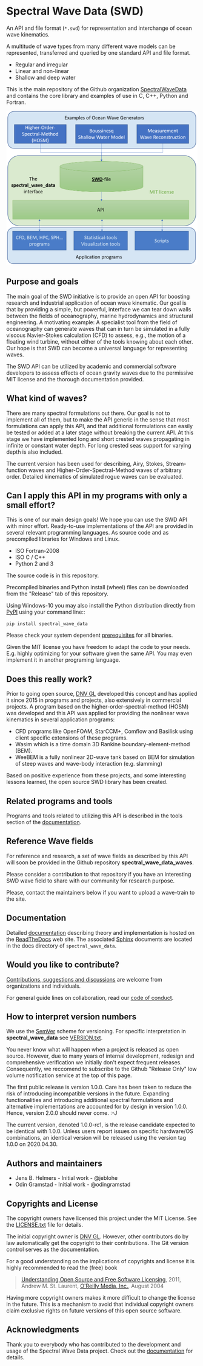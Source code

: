 # Spectral Wave Data (SWD)

An API and file format (`*.swd`) for representation and interchange of ocean
wave kinematics.

A multitude of wave types from many different wave models can be represented,
transferred and queried by one standard API and file format.

* Regular and irregular
* Linear and non-linear
* Shallow and deep water

This is the main repository of the Github organization 
[SpectralWaveData](https://github.com/SpectralWaveData) and contains
the core library and examples of use in C, C++, Python and Fortran.

![Flow chart showing how SWD can be used](docs/source/figures/swd_scheme.png)

## Purpose and goals

The main goal of the SWD initiative is to provide an open API for boosting
research and industrial application of ocean wave kinematic.
Our goal is that by providing a simple, but powerful, interface we can tear
down walls between the fields of oceanography, marine hydrodynamics and
structural engineering. A motivating example: A specialist tool from the field
of oceanography can generate waves that can in turn be simulated in a fully
viscous Navier-Stokes calculation (CFD) to assess, e.g., the motion of a
floating wind turbine, without either of the tools knowing about each other.
Our hope is that SWD can become a universal language for representing waves.

The SWD API can be utilized by academic and commercial software developers 
to assess effects of ocean gravity waves due to the permissive MIT license
and the thorough documentation provided.

## What kind of waves?

There are many spectral formulations out there. Our goal is not to 
implement all of them, but to make the API generic in the sense that 
most formulations can apply this API, and that
additional formulations can easily be tested or added at a later stage
without breaking the current API. At this stage we have implemented 
long and short crested waves propagating in infinite or constant water 
depth. For long crested seas support for varying depth is also included.

The current version has been used for describing, Airy, Stokes, 
Stream-function waves and Higher-Order-Spectral-Method waves of arbitrary order.
Detailed kinematics of simulated rogue waves can be evaluated.

## Can I apply this API in my programs with only a small effort?

This is one of our main design goals! We hope you can use the SWD API with 
minor effort. Ready-to-use implementations of the API are provided in 
several relevant programming languages. As source code and as precompiled
libraries for Windows and Linux.

- ISO Fortran-2008
- ISO C / C++
- Python 2 and 3

The source code is in this repository.

Precompiled binaries and Python install (wheel) files can be downloaded from 
the "Release" tab of this repository. 

Using Windows-10 you may also install the Python distribution directly from
[PyPI](https://pypi.org/project/spectral-wave-data/) using your command line::

    pip install spectral_wave_data

Please check your system dependent [prerequisites](./PREREQUISITES.md)
for all binaries.

Given the MIT license you have freedom to adapt the code to your needs. 
E.g. highly optimizing for your software given the same API. 
You may even implement it in another programing language.

## Does this really work?

Prior to going open source, [DNV GL](https://www.dnvgl.com/) developed
this concept and has applied it since 2015 in programs and projects, 
also extensively in commercial projects. 
A program based on the higher-order-spectral-method (HOSM) was developed 
and this API was applied for providing the nonlinear wave kinematics in 
several application programs:

 - CFD programs like OpenFOAM, StarCCM+, Comflow and Basilisk using client
   specific extensions of these programs.
 - Wasim which is a time domain 3D Rankine boundary-element-method (BEM).
 - WeeBEM is a fully nonlinear 2D-wave tank based on BEM for simulation 
   of steep waves and wave-body interaction (e.g. slamming)

Based on positive experience from these projects, and some interesting
lessons learned, the open source SWD library has been created.

## Related programs and tools

Programs and tools related to utilizing this API is described in the
tools section of the 
[documentation](https://spectral-wave-data.readthedocs.io/).

## Reference Wave fields

For reference and research, a set of wave fields as described by this API will soon be provided 
in the Github repository __spectral_wave_data_waves__.

Please consider a contribution to that repository if you have an 
interesting SWD wave field to share with our community for research purpose.

Please, contact the maintainers below if you want to upload a wave-train
to the site.

## Documentation

Detailed [documentation](https://spectral-wave-data.readthedocs.io/)
describing theory and implementation is hosted 
on the [ReadTheDocs](https://readthedocs.org/) web site. The associated 
[Sphinx](http://www.sphinx-doc.org/) documents are located in the docs
directory of `spectral_wave_data`.

## Would you like to contribute?

[Contributions, suggestions and discussions](./CONTRIBUTION.md) are 
welcome from organizations and individuals.

For general guide lines on collaboration, read our
[code of conduct](./CODE_OF_CONDUCT.md).

## How to interpret version numbers

We use the [SemVer](http://semver.org/) scheme for versioning. 
For specific interpretation 
in __spectral_wave_data__ see [VERSION.txt](./VERSION.txt).

You never know what will happen when a project is released as open source.
However, due to many years of internal development, redesign and
comprehensive verification we initially don't expect frequent releases.
Consequently, we reccomend to subscribe to the Github "Release Only"
low volume notification service at the top of this page.

The first public release is version 1.0.0. Care has been taken
to reduce the risk of introducing incompatible versions in the 
future. Expanding functionalities and introducing additional
spectral formulations and alternative implementations are accounted
for by design in version 1.0.0. Hence, version 2.0.0 should never come. :-J

The current version, denoted 1.0.0-rc1, is the release candidate
expected to be identical with 1.0.0. Unless users report issues
on specific hardware/OS combinations, an identical version 
will be released using the version tag 1.0.0 on 2020.04.30.

## Authors and maintainers

- Jens B. Helmers - Initial work - @jeblohe
- Odin Gramstad - Initial work - @odingramstad

## Copyrights and License

The copyright owners have licensed this project under the MIT License. 
See the [LICENSE.txt](./LICENSE.txt) file for details.

The initial copyright owner is [DNV GL](https://www.dnvgl.com/).
However, other contributors do by law automatically get the copyright
to their contributions. The Git version control serves as the documentation.

For a good understanding on the implications of copyrights and license
it is highly recommended to read the (free) book

> [Understanding Open Source and Free Software Licensing](https://www.oreilly.com/openbook/osfreesoft/book/#fullcontent),
> 2011, Andrew M. St. Laurent,
> [O'Reilly Media, Inc.](https://www.oreilly.com/), August 2004

Having more copyright owners makes it more difficult to change the license in the future.
This is a mechanism to avoid that individual copyright owners claim
exclusive rights on future versions of this open source software.

## Acknowledgments

Thank you to everybody who has contributed to the development 
and usage of the Spectral Wave Data project. 
Check out the [documentation](https://spectral-wave-data.readthedocs.io/) for details.
